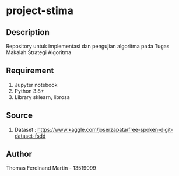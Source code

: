 # project-stima
## Description
Repository untuk implementasi dan pengujian algoritma pada Tugas Makalah Strategi Algoritma 
## Requirement
1. Jupyter notebook
2. Python 3.8+
3. Library sklearn, librosa
## Source
1. Dataset : https://www.kaggle.com/joserzapata/free-spoken-digit-dataset-fsdd
## Author
Thomas Ferdinand Martin - 13519099